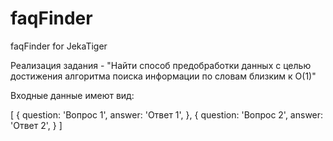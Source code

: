 # faqFinder
faqFinder for JekaTiger


Реализация задания - "Найти способ предобработки данных с целью достижения алгоритма поиска информации по словам близким к О(1)"

Входные данные имеют вид:

[
    {
        question: 'Вопрос 1',
        answer: 'Ответ 1',
    },
    {
        question: 'Вопрос 2',
        answer: 'Ответ 2',
    }
]
